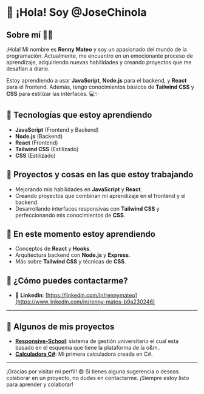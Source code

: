 # 👋 ¡Hola! Soy **@JoseChinola**

## Sobre mí 👨‍💻

¡Hola! Mi nombre es **Renny Mateo** y soy un apasionado del mundo de la programación. Actualmente, me encuentro en un emocionante proceso de aprendizaje, adquiriendo nuevas habilidades y creando proyectos que me desafían a diario.

Estoy aprendiendo a usar **JavaScript**, **Node.js** para el backend, y **React** para el frontend. Además, tengo conocimientos básicos de **Tailwind CSS** y **CSS** para estilizar las interfaces. 💻✨

## 🚀 Tecnologías que estoy aprendiendo

- **JavaScript** (Frontend y Backend)
- **Node.js** (Backend)
- **React** (Frontend)
- **Tailwind CSS** (Estilizado)
- **CSS** (Estilizado)

## 🔭 Proyectos y cosas en las que estoy trabajando

- Mejorando mis habilidades en **JavaScript** y **React**.
- Creando proyectos que combinan mi aprendizaje en el frontend y el backend.
- Desarrollando interfaces responsivas con **Tailwind CSS** y perfeccionando mis conocimientos de **CSS**.

## 🌱 En este momento estoy aprendiendo

- Conceptos de **React** y **Hooks**.
- Arquitectura backend con **Node.js** y **Express**.
- Más sobre **Tailwind CSS** y técnicas de **CSS**.

## 💬 ¿Cómo puedes contactarme?

- 💼 **LinkedIn**: [https://linkedin.com/in/rennymateo](https://www.linkedin.com/in/renny-matos-b9a230246)


---

## 🌟 Algunos de mis proyectos

- **[Responsive-School](https://github.com/JoseChinola/Responsive-School-)**: sistema de gestión universitario el cual esta basado en el esquema que tiene la plataforma de la o&m..
- **[Calculadora C#](https://github.com/JoseChinola/Calculadora_C-)**: Mi primera calculadora creada en C#.

---

¡Gracias por visitar mi perfil! 😄 Si tienes alguna sugerencia o deseas colaborar en un proyecto, no dudes en contactarme. ¡Siempre estoy listo para aprender y colaborar!

